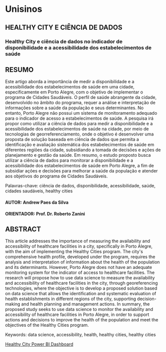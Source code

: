 # Unisinos

## HEALTHY CITY E CIÊNCIA DE DADOS
### Healthy City e ciência de dados no indicador de disponibilidade e a acessibilidade dos estabelecimentos de saúde

## RESUMO

Este artigo aborda a importância de medir a disponibilidade e a acessibilidade dos estabelecimentos de saúde em uma cidade, especificamente em Porto Alegre, com o objetivo de implementar o programa de Cidades Saudáveis. O perfil de saúde abrangente da cidade, desenvolvido no âmbito do programa, requer a análise e interpretação de informações sobre a saúde da população e seus determinantes. No entanto, Porto Alegre não possui um sistema de monitoramento adequado para o indicador de acesso a estabelecimentos de saúde. A pesquisa irá propor como utilizar a ciência de dados para medir a disponibilidade e a acessibilidade dos estabelecimentos de saúde na cidade, por meio de tecnologias de georreferenciamento, onde o objetivo é desenvolver uma proposta de solução baseada em ciência de dados que permita a identificação e avaliação sistemática dos estabelecimentos de saúde em diferentes regiões da cidade, subsidiando a tomada de decisões e ações de planejamento e gestão da saúde. Em resumo, o estudo proposto busca utilizar a ciência de dados para monitorar a disponibilidade e a acessibilidade dos estabelecimentos de saúde em Porto Alegre, a fim de subsidiar ações e decisões para melhorar a saúde da população e atender aos objetivos do programa de Cidades Saudáveis.

Palavras-chave: ciência de dados, disponibilidade, acessibilidade, saúde, cidades saudáveis, healthy cities

#### AUTOR: Andrew Paes da Silva
#### ORIENTADOR: Prof. Dr. Roberto Zanini

## ABSTRACT

This article addresses the importance of measuring the availability and accessibility of healthcare facilities in a city, specifically in Porto Alegre, with the aim of implementing the Healthy Cities program. The city's comprehensive health profile, developed under the program, requires the analysis and interpretation of information about the health of the population and its determinants. However, Porto Alegre does not have an adequate monitoring system for the indicator of access to healthcare facilities. The research will propose how to use data science to measure the availability and accessibility of healthcare facilities in the city, through georeferencing technologies, where the objective is to develop a proposed solution based on data science that allows the identification and systematic evaluation of health establishments in different regions of the city, supporting decision-making and health planning and management actions. In summary, the proposed study seeks to use data science to monitor the availability and accessibility of healthcare facilities in Porto Alegre, in order to support actions and decisions to improve the health of the population and meet the objectives of the Healthy Cities program.

Keywords: data science, accessibility, health, healthy cities, healthy cities

[Healthy City Power BI Dashboard](https://app.powerbi.com/view?r=eyJrIjoiYzY2ODMwZmYtYjNjNy00MmNmLTlhYjctNjYxODM0MDEzMjQ0IiwidCI6ImY2ZTI1NzE4LWZhNmUtNDA4OC05OWE4LTczMGFkYmExZjZjYiJ9)
